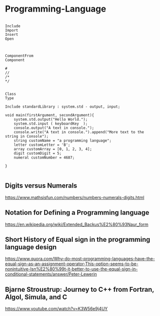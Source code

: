 # Programming-Language

<pre>
<code>
Include
Import
Insert
Open



ComponentFrom
Component

#
//
/*
*/


Class
Type

Include standardLibrary : system.std - output, input;

void main(firstArgument, secondArgument){
    system.std.output("Hello World.");
    system.std.input ( keyboardKey  );
    console.output("A text in console.");
    console.write("A text in console.").append("More text to the string in Console");
    string customName = "a programming language";
    letter customLetter = 'B';
    array customArray = [0, 1, 2, 3, 4];
    digit customDigit = 5;
    numeral customNumber = 4687;

}
</code>
</pre>

## Digits versus Numerals
https://www.mathsisfun.com/numbers/numbers-numerals-digits.html

## Notation for Defining a Programming language
https://en.wikipedia.org/wiki/Extended_Backus%E2%80%93Naur_form

## Short History of Equal sign in the programming language design
https://www.quora.com/Why-do-most-programming-languages-have-the-equal-sign-as-an-assignment-operator-This-option-seems-to-be-nonintuitive-Isn%E2%80%99t-it-better-to-use-the-equal-sign-in-conditional-statements/answer/Peter-Lewerin


## Bjarne Stroustrup: Journey to C++ from Fortran, Algol, Simula, and C
https://www.youtube.com/watch?v=K3W56e9j4UY
